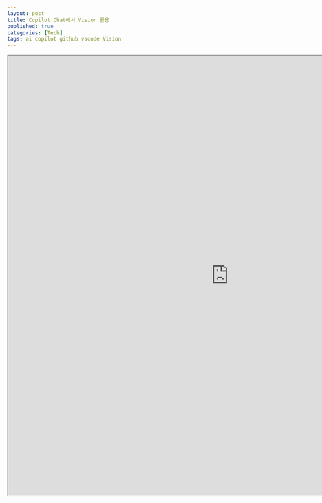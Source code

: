 ```yaml
---
layout: post
title: Copilot Chat에서 Vision 활용
published: true
categories: [Tech]
tags: ai copilot github vscode Vision
---
```

<iframe width="1024" height="1024" src="https://docs.google.com/document/d/e/2PACX-1vS8mYL3iy-tOUxbShDAuYx1PzALUhD6ZJG_M567SE4KV0iSrb5Tj95lTkJ2APWHcnAHcXKH870a6wnB/pub?embedded=true"></iframe>    
    
